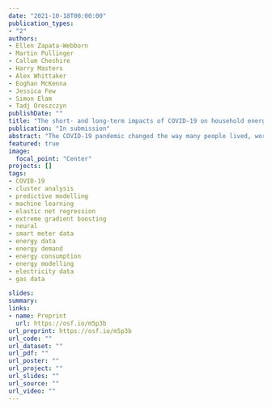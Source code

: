 ```yaml
---
date: "2021-10-18T00:00:00"
publication_types:
- "2"
authors:
- Ellen Zapata-Webborn
- Martin Pullinger
- Callum Cheshire
- Harry Masters
- Alex Whittaker
- Eoghan McKenna
- Jessica Few
- Simon Elam
- Tadj Oreszczyn
publishDate: ""
title: "The short- and long-term impacts of COVID-19 on household energy consumption in England and Wales"
publication: "In submission"
abstract: "The COVID-19 pandemic changed the way many people lived, worked, and studied around the world, both during and after the lockdowns. Changes to daily routines affected domestic electricity and gas use. While early studies estimated the impact of the first national lockdown, the long-term effects remain under-researched. In this paper we analyse how domestic electricity and gas consumption changed in the two years since the first UK lockdown in terms of both total demand and timing of demand. We develop counterfactual (predictive) models using elastic net regression, neural networks, and extreme gradient boosting and compare observed energy use with predicted use given weather and calendar variables for each household (508 for electricity, 326 for gas). We apply cluster analysis to identify common daily energy demand profiles and observe the changes in the proportions of households in each cluster for 3540 (electricity) and 2850 (gas) households between January 2020 and March 2022. We compare the results for different subsamples, such as those with and without children or working adults, households with different levels of financial wellbeing, and households in different Energy Performance Certificate (EPC) bands. We find that the pandemic increased electricity consumption throughout the two-year period, and increased gas consumption during the winter lockdowns. Demand profiles for weekdays became more similar to those on weekends for households with children or with adults in work. On average electricity consumption was still around 5% higher than predicted at the start of 2022, largely due to increased use in households with children. On average, gas consumption was lower than predicted during winter 2021/22, which may be attributable to rising gas prices."
featured: true
image: 
  focal_point: "Center"
projects: []
tags: 
- COVID-19
- cluster analysis
- predictive modelling
- machine learning
- elastic net regression
- extreme gradient boosting
- neural
- smart meter data
- energy data
- energy demand
- energy consumption
- energy modelling
- electricity data
- gas data

slides: 
summary: 
links:
- name: Preprint
  url: https://osf.io/m5p3b
url_preprint: https://osf.io/m5p3b
url_code: ""
url_dataset: ""
url_pdf: ""
url_poster: ""
url_project: ""
url_slides: ""
url_source: ""
url_video: ""
---
```


